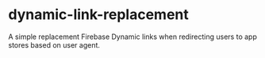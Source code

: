 # dynamic-link-replacement
A simple replacement Firebase Dynamic links when redirecting users to app stores based on user agent.
